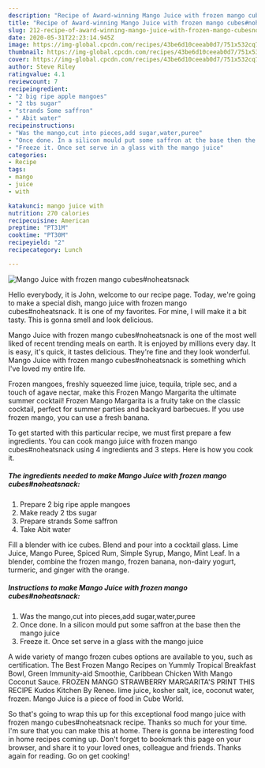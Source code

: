 ```yaml
---
description: "Recipe of Award-winning Mango Juice with frozen mango cubes#noheatsnack"
title: "Recipe of Award-winning Mango Juice with frozen mango cubes#noheatsnack"
slug: 212-recipe-of-award-winning-mango-juice-with-frozen-mango-cubesnoheatsnack
date: 2020-05-31T22:23:14.945Z
image: https://img-global.cpcdn.com/recipes/43be6d10ceeab0d7/751x532cq70/mango-juice-with-frozen-mango-cubesnoheatsnack-recipe-main-photo.jpg
thumbnail: https://img-global.cpcdn.com/recipes/43be6d10ceeab0d7/751x532cq70/mango-juice-with-frozen-mango-cubesnoheatsnack-recipe-main-photo.jpg
cover: https://img-global.cpcdn.com/recipes/43be6d10ceeab0d7/751x532cq70/mango-juice-with-frozen-mango-cubesnoheatsnack-recipe-main-photo.jpg
author: Steve Riley
ratingvalue: 4.1
reviewcount: 7
recipeingredient:
- "2 big ripe apple mangoes"
- "2 tbs sugar"
- "strands Some saffron"
- " Abit water"
recipeinstructions:
- "Was the mango,cut into pieces,add sugar,water,puree"
- "Once done. In a silicon mould put some saffron at the base then the mango juice"
- "Freeze it. Once set serve in a glass with the mango juice"
categories:
- Recipe
tags:
- mango
- juice
- with

katakunci: mango juice with 
nutrition: 270 calories
recipecuisine: American
preptime: "PT31M"
cooktime: "PT30M"
recipeyield: "2"
recipecategory: Lunch

---
```



![Mango Juice with frozen mango cubes#noheatsnack](https://img-global.cpcdn.com/recipes/43be6d10ceeab0d7/751x532cq70/mango-juice-with-frozen-mango-cubesnoheatsnack-recipe-main-photo.jpg)

Hello everybody, it is John, welcome to our recipe page. Today, we're going to make a special dish, mango juice with frozen mango cubes#noheatsnack. It is one of my favorites. For mine, I will make it a bit tasty. This is gonna smell and look delicious.

Mango Juice with frozen mango cubes#noheatsnack is one of the most well liked of recent trending meals on earth. It is enjoyed by millions every day. It is easy, it's quick, it tastes delicious. They're fine and they look wonderful. Mango Juice with frozen mango cubes#noheatsnack is something which I've loved my entire life.

Frozen mangoes, freshly squeezed lime juice, tequila, triple sec, and a touch of agave nectar, make this Frozen Mango Margarita the ultimate summer cocktail! Frozen Mango Margarita is a fruity take on the classic cocktail, perfect for summer parties and backyard barbecues. If you use frozen mango, you can use a fresh banana.


To get started with this particular recipe, we must first prepare a few ingredients. You can cook mango juice with frozen mango cubes#noheatsnack using 4 ingredients and 3 steps. Here is how you cook it.

<!--inarticleads1-->

##### The ingredients needed to make Mango Juice with frozen mango cubes#noheatsnack:

1. Prepare 2 big ripe apple mangoes
1. Make ready 2 tbs sugar
1. Prepare strands Some saffron
1. Take  Abit water


Fill a blender with ice cubes. Blend and pour into a cocktail glass. Lime Juice, Mango Puree, Spiced Rum, Simple Syrup, Mango, Mint Leaf. In a blender, combine the frozen mango, frozen banana, non-dairy yogurt, turmeric, and ginger with the orange. 

<!--inarticleads2-->

##### Instructions to make Mango Juice with frozen mango cubes#noheatsnack:

1. Was the mango,cut into pieces,add sugar,water,puree
1. Once done. In a silicon mould put some saffron at the base then the mango juice
1. Freeze it. Once set serve in a glass with the mango juice


A wide variety of mango frozen cubes options are available to you, such as certification. The Best Frozen Mango Recipes on Yummly Tropical Breakfast Bowl, Green Immunity-aid Smoothie, Caribbean Chicken With Mango Coconut Sauce. FROZEN MANGO STRAWBERRY MARGARITA&#39;S PRINT THIS RECIPE Kudos Kitchen By Renee. lime juice, kosher salt, ice, coconut water, frozen. Mango Juice is a piece of food in Cube World. 

So that's going to wrap this up for this exceptional food mango juice with frozen mango cubes#noheatsnack recipe. Thanks so much for your time. I'm sure that you can make this at home. There is gonna be interesting food in home recipes coming up. Don't forget to bookmark this page on your browser, and share it to your loved ones, colleague and friends. Thanks again for reading. Go on get cooking!
